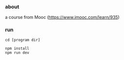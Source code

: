 ### about
a course from Mooc (https://www.imooc.com/learn/935) 

### run
`cd [program dir]`  

`npm install`  
`npm run dev`  

